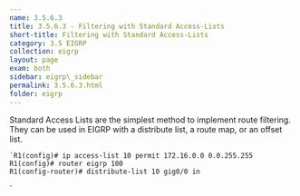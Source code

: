 ```yaml
---
name: 3.5.6.3
title: 3.5.6.3 - Filtering with Standard Access-Lists
short-title: Filtering with Standard Access-Lists
category: 3.5 EIGRP
collection: eigrp
layout: page
exam: both
sidebar: eigrp\_sidebar
permalink: 3.5.6.3.html
folder: eigrp
---
```

Standard Access Lists are the simplest method to implement route filtering. They can be used in EIGRP with a distribute list, a route map, or an offset list.
```
`R1(config)# ip access-list 10 permit 172.16.0.0 0.0.255.255
R1(config)# router eigrp 100
R1(config-router)# distribute-list 10 gig0/0 in
```
`